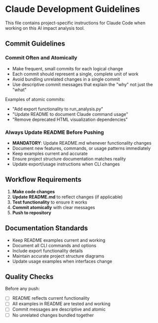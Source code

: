 # Claude Development Guidelines

This file contains project-specific instructions for Claude Code when working on this AI impact analysis tool.

## Commit Guidelines

### Commit Often and Atomically
- Make frequent, small commits for each logical change
- Each commit should represent a single, complete unit of work
- Avoid bundling unrelated changes in a single commit
- Use descriptive commit messages that explain the "why" not just the "what"

Examples of atomic commits:
- "Add export functionality to run_analysis.py"
- "Update README to document Claude command usage"  
- "Remove deprecated HTML visualization dependencies"

### Always Update README Before Pushing
- **MANDATORY**: Update README.md whenever functionality changes
- Document new features, commands, or usage patterns immediately
- Keep examples current and accurate
- Ensure project structure documentation matches reality
- Update export/usage instructions when CLI changes

## Workflow Requirements

1. **Make code changes**
2. **Update README.md** to reflect changes (if applicable)
3. **Test functionality** to ensure it works
4. **Commit atomically** with clear messages
5. **Push to repository**

## Documentation Standards

- Keep README examples current and working
- Document all CLI commands and options
- Include export functionality details
- Maintain accurate project structure diagrams
- Update usage examples when interfaces change

## Quality Checks

Before any push:
- [ ] README reflects current functionality
- [ ] All examples in README are tested and working
- [ ] Commit messages are descriptive and atomic
- [ ] No unrelated changes bundled together